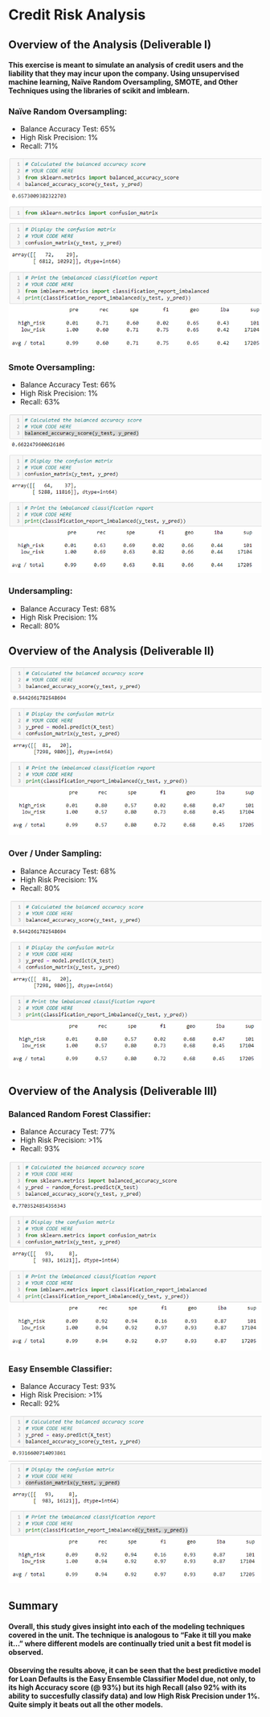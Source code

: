 # Credit Risk Analysis 
## Overview of the Analysis (Deliverable I)
#### This exercise is meant to simulate an analysis of credit users and the liability that they may incur upon the company.  Using unsupervised machine learning, Naïve Random Oversampling, SMOTE, and Other Techniques using the libraries of scikit and imblearn.

### Naïve Random Oversampling:
  - Balance Accuracy Test: 65%
  - High Risk Precision: 1%
  - Recall:  71%
  
![](Resources/resamp_NRO.png)

### Smote Oversampling:
  - Balance Accuracy Test: 66%
  - High Risk Precision: 1%
  - Recall:  63%
 
![](Resources/resamp_SMOTE.png)

### Undersampling:
  - Balance Accuracy Test: 68%
  - High Risk Precision: 1%
  - Recall:  80%
  
  
## Overview of the Analysis (Deliverable II)
	
![](Resources/resamp_Under.png)

### Over / Under Sampling:
  - Balance Accuracy Test: 68%
  - High Risk Precision: 1%
  - Recall: 80%

![](Resources/resamp_Under.png)

## Overview of the Analysis (Deliverable III)

### Balanced Random Forest Classifier:
  - Balance Accuracy Test: 77%
  - High Risk Precision: >1%
  - Recall: 93%
  
![](Resources/ens_BRFC.png)

### Easy Ensemble Classifier:
  - Balance Accuracy Test: 93%
  - High Risk Precision: >1%
  - Recall: 92%

![](Resources/ens_EEAB.png)

## Summary
#### Overall, this study gives insight into each of the modeling techniques covered in the unit.  The technique is analogous to “Fake it till you make it…” where different models are continually tried unit a best fit model is observed.

#### Observing the results above, it can be seen that the best predictive model for Loan Defaults is the Easy Ensemble Classifier Model due, not only, to its high Accuracy score (@ 93%) but its high Recall (also 92% with its ability to succesfully classify data) and low High Risk Precision under 1%.  Quite simply it beats out all the other models.


						
